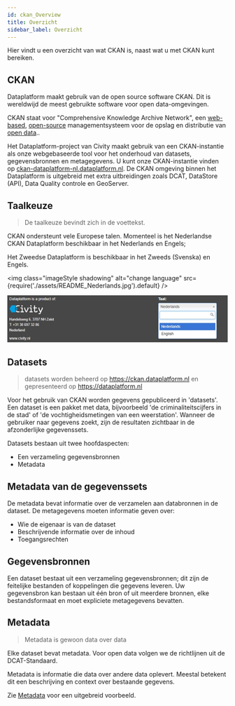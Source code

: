 ```yaml
---
id: ckan_Overview
title: Overzicht
sidebar_label: Overzicht
---
```


Hier vindt u een overzicht van wat CKAN is, naast wat u met CKAN kunt bereiken.

## CKAN 

Dataplatform maakt gebruik van de open source software CKAN. Dit is wereldwijd de meest gebruikte software voor open data-omgevingen. 

CKAN staat voor "Comprehensive Knowledge Archive Network", een <a href="https://en.wikipedia.org/wiki/Web_application" target="_blank">web-based</a>, <a href="https://en.wikipedia.org/wiki/Open-source_software" target="_blank">open-source</a> managementsysteem voor de opslag en distributie van <a href="https://en.wikipedia.org/wiki/Open_data" target="_blank">open data</a>.. 

Het Dataplatform-project van Civity maakt gebruik van een CKAN-instantie als onze webgebaseerde tool voor het onderhoud van datasets, gegevensbronnen en metagegevens. U kunt onze CKAN-instantie vinden op <a href="https://ckan-dataplatform-nl.dataplatform.nl/" target="_blank">ckan-dataplatform-nl.dataplatform.nl</a>. De CKAN omgeving binnen het Dataplatform is uitgebreid met extra uitbreidingen zoals DCAT, DataStore (API), Data Quality controle en GeoServer. 

## Taalkeuze
>De taalkeuze bevindt zich in de voettekst.

CKAN ondersteunt vele Europese talen. Momenteel is het Nederlandse CKAN Dataplatform beschikbaar in het Nederlands en Engels;  

Het Zweedse Dataplatform is beschikbaar in het Zweeds (Svenska) en Engels.

<!-- <img class="image shadowing" alt="change language: changing languages / this is a functional jpg" src={require('./assets/README_Nederlands.jpg').default} />
 -->
 
 
 <img class="imageStyle shadowing" alt="change language"   src={require('./assets/README_Nederlands.jpg').default} />
 
![Change_language](./assets/README_Nederlands.jpg)


## Datasets  
> datasets worden beheerd op <a href="https://ckan.dataplatform.nl/" target="_blank">https://ckan.dataplatform.nl</a> en gepresenteerd op <a href="https://dataplatform.nl" target="_blank">https://dataplatform.nl</a>

Voor het gebruik van CKAN worden gegevens gepubliceerd in 'datasets'. Een dataset is een pakket met data, bijvoorbeeld 'de criminaliteitscijfers in de stad' of 'de vochtigheidsmetingen van een weerstation'. Wanneer de gebruiker naar gegevens zoekt, zijn de resultaten zichtbaar in de afzonderlijke gegevenssets.

Datasets bestaan uit twee hoofdaspecten: 
* Een verzameling gegevensbronnen 
* Metadata 


## Metadata van de gegevenssets 
De metadata bevat informatie over de verzamelen aan databronnen in de dataset. De metagegevens moeten informatie geven over:
* Wie de eigenaar is van de dataset 
* Beschrijvende informatie over de inhoud  
* Toegangsrechten 

## Gegevensbronnen 
Een dataset bestaat uit een verzameling gegevensbronnen; dit zijn de feitelijke bestanden of koppelingen die gegevens leveren. Uw gegevensbron kan bestaan uit één bron of uit meerdere bronnen, elke bestandsformaat en moet expliciete metagegevens bevatten. 

## Metadata 
> Metadata is gewoon data over data

Elke dataset bevat metadata. Voor open data volgen we de richtlijnen uit de DCAT-Standaard. 

Metadata is informatie die data over andere data oplevert. Meestal betekent dit een beschrijving en context over bestaande gegevens. 

Zie [Metadata](metadata_Metadata#metadata-example) voor een uitgebreid voorbeeld.
